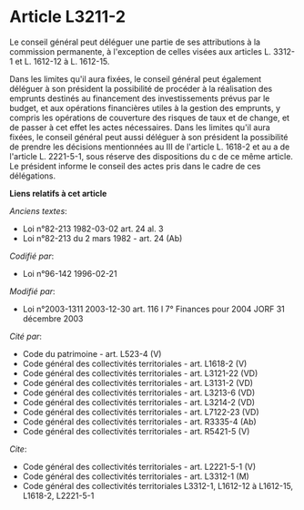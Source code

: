 # Article L3211-2

Le conseil général peut déléguer une partie de ses attributions à la commission permanente, à l'exception de celles visées
aux articles L. 3312-1 et L. 1612-12 à L. 1612-15.

Dans les limites qu'il aura fixées, le conseil général peut également déléguer à son président la possibilité de procéder à
la réalisation des emprunts destinés au financement des investissements prévus par le budget, et aux opérations financières
utiles à la gestion des emprunts, y compris les opérations de couverture des risques de taux et de change, et de passer à cet
effet les actes nécessaires. Dans les limites qu'il aura fixées, le conseil général peut aussi déléguer à son président la
possibilité de prendre les décisions mentionnées au III de l'article L. 1618-2 et au a de l'article L. 2221-5-1, sous réserve
des dispositions du c de ce même article. Le président informe le conseil des actes pris dans le cadre de ces délégations.

**Liens relatifs à cet article**

_Anciens textes_:

  - Loi n°82-213 1982-03-02 art. 24 al. 3
  - Loi n°82-213 du 2 mars 1982 - art. 24 (Ab)

_Codifié par_:

  - Loi n°96-142 1996-02-21

_Modifié par_:

  - Loi n°2003-1311 2003-12-30 art. 116 I 7° Finances pour 2004 JORF 31 décembre 2003

_Cité par_:

  - Code du patrimoine - art. L523-4 (V)
  - Code général des collectivités territoriales - art. L1618-2 (V)
  - Code général des collectivités territoriales - art. L3121-22 (VD)
  - Code général des collectivités territoriales - art. L3131-2 (VD)
  - Code général des collectivités territoriales - art. L3213-6 (VD)
  - Code général des collectivités territoriales - art. L3214-2 (VD)
  - Code général des collectivités territoriales - art. L7122-23 (VD)
  - Code général des collectivités territoriales - art. R3335-4 (Ab)
  - Code général des collectivités territoriales - art. R5421-5 (V)

_Cite_:

  - Code général des collectivités territoriales - art. L2221-5-1 (V)
  - Code général des collectivités territoriales - art. L3312-1 (M)
  - Code général des collectivités territoriales L3312-1, L1612-12 à L1612-15, L1618-2, L2221-5-1
